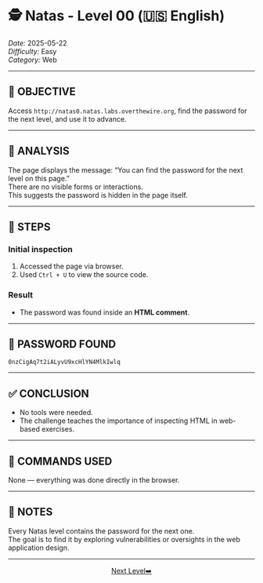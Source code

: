 # 🕵️ Natas - Level 00 (🇺🇸 English)  
*Date:* 2025-05-22  
*Difficulty:* Easy  
*Category:* Web

---

## 🎯 OBJECTIVE

Access `http://natas0.natas.labs.overthewire.org`, find the password for the next level, and use it to advance.

---

## 🔎 ANALYSIS

The page displays the message: “You can find the password for the next level on this page.”  
There are no visible forms or interactions.  
This suggests the password is hidden in the page itself.

---

## 🧱 STEPS

### Initial inspection

1. Accessed the page via browser.  
2. Used `Ctrl + U` to view the source code.

### Result

- The password was found inside an **HTML comment**.

---

## 🔑 PASSWORD FOUND

```
0nzCigAq7t2iALyvU9xcHlYN4MlkIwlq
```

---

## ✅ CONCLUSION

- No tools were needed.  
- The challenge teaches the importance of inspecting HTML in web-based exercises.

---

## 🧪 COMMANDS USED

None — everything was done directly in the browser.

---

## 🧠 NOTES

Every Natas level contains the password for the next one.  
The goal is to find it by exploring vulnerabilities or oversights in the web application design.

---

<p align="center"> <a href="../Natas01/Readme.md">Next Level➡️</a> </p>

